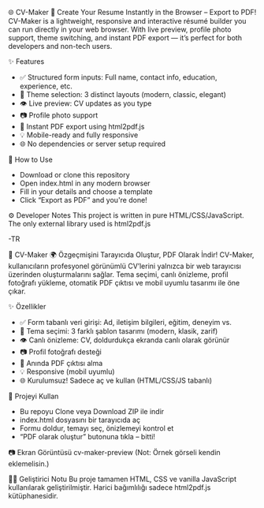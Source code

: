 🌐 CV-Maker
🧾 Create Your Resume Instantly in the Browser – Export to PDF!
CV-Maker is a lightweight, responsive and interactive résumé builder you can run directly in your web browser. With live preview, profile photo support, theme switching, and instant PDF export — it’s perfect for both developers and non-tech users.

✨ Features
- ✅ Structured form inputs: Full name, contact info, education, experience, etc.
- 🎨 Theme selection: 3 distinct layouts (modern, classic, elegant)
- 👁️ Live preview: CV updates as you type
- 📷 Profile photo support
- 📄 Instant PDF export using html2pdf.js
- 💡 Mobile-ready and fully responsive
- 🌐 No dependencies or server setup required

🚀 How to Use
- Download or clone this repository
- Open index.html in any modern browser
- Fill in your details and choose a template
- Click “Export as PDF” and you're done!
  
⚙️ Developer Notes
This project is written in pure HTML/CSS/JavaScript.
The only external library used is html2pdf.js

-TR

📄 CV-Maker
🌍 Özgeçmişini Tarayıcıda Oluştur, PDF Olarak İndir!
CV-Maker, kullanıcıların profesyonel görünümlü CV’lerini yalnızca bir web tarayıcısı üzerinden oluşturmalarını sağlar. Tema seçimi, canlı önizleme, profil fotoğrafı yükleme, otomatik PDF çıktısı ve mobil uyumlu tasarımı ile öne çıkar.

✨ Özellikler
- ✅ Form tabanlı veri girişi: Ad, iletişim bilgileri, eğitim, deneyim vs.
- 🎨 Tema seçimi: 3 farklı şablon tasarımı (modern, klasik, zarif)
- 👁️ Canlı önizleme: CV, doldurdukça ekranda canlı olarak görünür
- 📷 Profil fotoğrafı desteği
- 📄 Anında PDF çıktısı alma
- 💡 Responsive (mobil uyumlu)
- 🌐 Kurulumsuz! Sadece aç ve kullan (HTML/CSS/JS tabanlı)

🚀 Projeyi Kullan
- Bu repoyu Clone veya Download ZIP ile indir
- index.html dosyasını bir tarayıcıda aç
- Formu doldur, temayı seç, önizlemeyi kontrol et
- “PDF olarak oluştur” butonuna tıkla – bitti!

📷 Ekran Görüntüsü
cv-maker-preview
(Not: Örnek görseli kendin eklemelisin.)

🧑‍💻 Geliştirici Notu
Bu proje tamamen HTML, CSS ve vanilla JavaScript kullanılarak geliştirilmiştir. Harici bağımlılığı sadece html2pdf.js kütüphanesidir.


